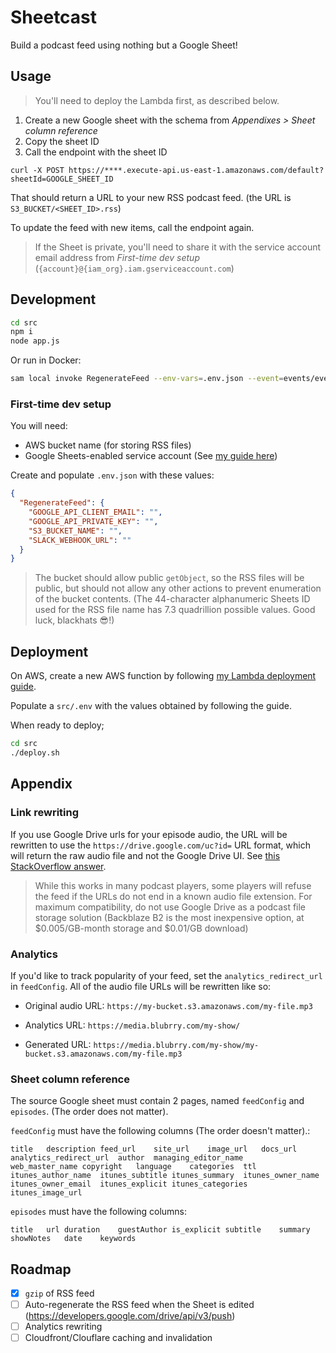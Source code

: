 # Sheetcast

Build a podcast feed using nothing but a Google Sheet!

## Usage

> You'll need to deploy the Lambda first, as described below.

1. Create a new Google sheet with the schema from _Appendixes > Sheet column reference_
2. Copy the sheet ID
3. Call the endpoint with the sheet ID

```
curl -X POST https://****.execute-api.us-east-1.amazonaws.com/default?sheetId=GOOGLE_SHEET_ID
```

That should return a URL to your new RSS podcast feed.
(the URL is `S3_BUCKET/<SHEET_ID>.rss`)

To update the feed with new items, call the endpoint again.

> If the Sheet is private, you'll need to share it with the service account email address from _First-time dev setup_ (`{account}@{iam_org}.iam.gserviceaccount.com`)

## Development


```bash
cd src
npm i
node app.js
```

Or run in Docker:
```bash
sam local invoke RegenerateFeed --env-vars=.env.json --event=events/event.json
```

### First-time dev setup

You will need:
* AWS bucket name (for storing RSS files)
* Google Sheets-enabled service account (See [my guide here](https://gist.github.com/AnalyzePlatypus/a486323a331c91f738f2245ff9a1c66f))

Create and populate `.env.json` with these values:

```json
{
  "RegenerateFeed": {
    "GOOGLE_API_CLIENT_EMAIL": "",
    "GOOGLE_API_PRIVATE_KEY": "",
    "S3_BUCKET_NAME": "",
    "SLACK_WEBHOOK_URL": ""
  }
}
```

> The bucket should allow public `getObject`, so the RSS files will be public, but should not allow any other actions to prevent enumeration of the bucket contents. (The 44-character alphanumeric Sheets ID used for the RSS file name has 7.3 quadrillion possible values. Good luck, blackhats 😎!)

## Deployment

On AWS, create a new AWS function by following [my Lambda deployment guide](https://gist.github.com/AnalyzePlatypus/c2ae820a5ec2d2a0a92fe10212e5e72c).

Populate a `src/.env` with the values obtained by following the guide.

When ready to deploy;

```bash
cd src
./deploy.sh
```

## Appendix

### Link rewriting

If you use Google Drive urls for your episode audio, the URL will be rewritten to use the `https://drive.google.com/uc?id=` URL format, which will return the raw audio file and not the Google Drive UI. See [this StackOverflow answer](https://stackoverflow.com/a/62137958/6068782).

> While this works in many podcast players, some players will refuse the feed if the URLs do not end in a known audio file extension. For maximum compatibility, do not use Google Drive as a podcast file storage solution (Backblaze B2 is the most inexpensive option, at $0.005/GB-month storage and $0.01/GB download)

### Analytics

If you'd like to track popularity of your feed, set the `analytics_redirect_url` in `feedConfig`. All of the audio file URLs will be rewritten like so:

* Original audio URL: `https://my-bucket.s3.amazonaws.com/my-file.mp3`

* Analytics URL: `https://media.blubrry.com/my-show/`

* Generated URL: `https://media.blubrry.com/my-show/my-bucket.s3.amazonaws.com/my-file.mp3`

### Sheet column reference

The source Google sheet must contain 2 pages, named `feedConfig` and `episodes`. (The order does not matter).

`feedConfig` must have the following columns (The order doesn't matter).:

```
title	description	feed_url	site_url	image_url	docs_url	analytics_redirect_url	author	managing_editor_name	web_master_name	copyright	language	categories	ttl	itunes_author_name	itunes_subtitle	itunes_summary	itunes_owner_name	itunes_owner_email	itunes_explicit	itunes_categories	itunes_image_url
```

`episodes` must have the following columns:

```
title	url	duration	guestAuthor	is_explicit	subtitle	summary	showNotes	date	keywords
```

## Roadmap

- [x] `gzip` of RSS feed
- [ ] Auto-regenerate the RSS feed when the Sheet is edited (https://developers.google.com/drive/api/v3/push)
- [ ] Analytics rewriting
- [ ] Cloudfront/Clouflare caching and invalidation
